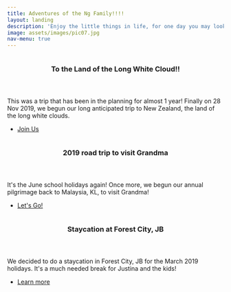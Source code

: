 ```yaml
---
title: Adventures of the Ng Family!!!!
layout: landing
description: 'Enjoy the little things in life, for one day you may look back and realize they were the big things'
image: assets/images/pic07.jpg
nav-menu: true
---
```


<!-- Main -->
<div id="main">
<!-- Two -->
<section id="two" class="spotlights">
	<section>
		<a href="generic.html" class="image">
			<img src="{% link assets/images/201911-nz-1.jpg %}" alt="" data-position="center center" />
		</a>
		<div class="content">
			<div class="inner">
				<header class="major">
					<h3>To the Land of the Long White Cloud!!</h3>
				</header>
				<p>This was a trip that has been in the planning for almost 1 year! Finally on 28 Nov 2019, we begun our long anticipated trip to New Zealand, the land of the long white clouds.</p>
				<ul class="actions">
					<li><a href="generic.html" class="button">Join Us</a></li>
				</ul>
			</div>
		</div>
	</section>
	<section>
		<a href="generic.html" class="image">
			<img src="{% link assets/images/201906-kl-1.jpg %}" alt="" data-position="top center" />
		</a>
		<div class="content">
			<div class="inner">
				<header class="major">
					<h3>2019 road trip to visit Grandma</h3>
				</header>
				<p>It's the June school holidays again! Once more, we begun our annual pilgrimage back to Malaysia, KL, to visit Grandma!</p>
				<ul class="actions">
					<li><a href="generic.html" class="button">Let's Go!</a></li>
				</ul>
			</div>
		</div>
	</section>
	<section>
		<a href="generic.html" class="image">
			<img src="{% link assets/images/201903-jb-forestcity-1.jpg %}" alt="" data-position="25% 25%" />
		</a>
		<div class="content">
			<div class="inner">
				<header class="major">
					<h3>Staycation at Forest City, JB</h3>
				</header>
				<p>We decided to do a staycation in Forest City, JB for the March 2019 holidays. It's a much needed break for Justina and the kids!</p>
				<ul class="actions">
					<li><a href="generic.html" class="button">Learn more</a></li>
				</ul>
			</div>
		</div>
	</section>
</section>
</div>
